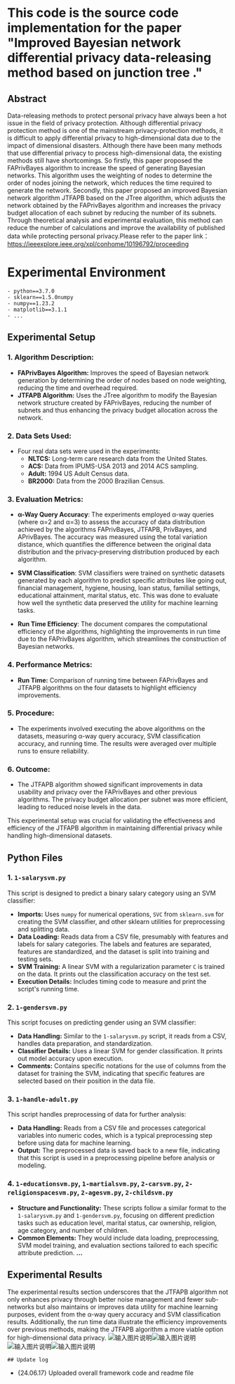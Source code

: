 ﻿# This code is the source code implementation for the paper "Improved Bayesian network differential privacy data-releasing method based on junction tree ."

## Abstract
Data-releasing methods to protect personal privacy have always been a hot issue in the field of privacy protection. Although differential privacy protection method is one of the mainstream privacy-protection methods, it is difficult to apply differential privacy to high-dimensional data due to the impact of dimensional disasters. Although there have been many methods that use differential privacy to process high-dimensional data, the existing methods still have shortcomings. So firstly, this paper proposed the FAPrivBayes algorithm to increase the speed of generating Bayesian networks. This algorithm uses the weighting of nodes to determine the order of nodes joining the network, which reduces the time required to generate the network. Secondly, this paper proposed an improved Bayesian network algorithm JTFAPB based on the JTree algorithm, which adjusts the network obtained by the FAPrivBayes algorithm and increases the privacy budget allocation of each subnet by reducing the number of its subnets. Through theoretical analysis and experimental evaluation, this method can reduce the number of calculations and improve the availability of published data while protecting personal privacy.Please refer to the paper link：https://ieeexplore.ieee.org/xpl/conhome/10196792/proceeding

# Experimental Environment

```
- python==3.7.0
- sklearn==1.5.0numpy
- numpy==1.23.2
- matplotlib==3.1.1
- ...

```

## Experimental Setup

### 1. **Algorithm Description:**
   - **FAPrivBayes Algorithm:** Improves the speed of Bayesian network generation by determining the order of nodes based on node weighting, reducing the time and overhead required.
   - **JTFAPB Algorithm:** Uses the JTree algorithm to modify the Bayesian network structure created by FAPrivBayes, reducing the number of subnets and thus enhancing the privacy budget allocation across the network.

### 2. **Data Sets Used:**
   - Four real data sets were used in the experiments:
     - **NLTCS:** Long-term care research data from the United States.
     - **ACS:** Data from IPUMS-USA 2013 and 2014 ACS sampling.
     - **Adult:** 1994 US Adult Census data.
     - **BR2000:** Data from the 2000 Brazilian Census.

### 3. **Evaluation Metrics:**
 - **α-Way Query Accuracy**: The experiments employed α-way queries (where α=2 and α=3) to assess the accuracy of data distribution achieved by the algorithms FAPrivBayes, JTFAPB, PrivBayes, and APrivBayes. The accuracy was measured using the total variation distance, which quantifies the difference between the original data distribution and the privacy-preserving distribution produced by each algorithm.

- **SVM Classification**: SVM classifiers were trained on synthetic datasets generated by each algorithm to predict specific attributes like going out, financial management, hygiene, housing, loan status, familial settings, educational attainment, marital status, etc. This was done to evaluate how well the synthetic data preserved the utility for machine learning tasks.

- **Run Time Efficiency**: The document compares the computational efficiency of the algorithms, highlighting the improvements in run time due to the FAPrivBayes algorithm, which streamlines the construction of Bayesian networks.

### 4. **Performance Metrics:**
   - **Run Time:** Comparison of running time between FAPrivBayes and JTFAPB algorithms on the four datasets to highlight efficiency improvements.

### 5. **Procedure:**
   - The experiments involved executing the above algorithms on the datasets, measuring α-way query accuracy, SVM classification accuracy, and running time. The results were averaged over multiple runs to ensure reliability.

### 6. **Outcome:**
   - The JTFAPB algorithm showed significant improvements in data usability and privacy over the FAPrivBayes and other previous algorithms. The privacy budget allocation per subnet was more efficient, leading to reduced noise levels in the data.

This experimental setup was crucial for validating the effectiveness and efficiency of the JTFAPB algorithm in maintaining differential privacy while handling high-dimensional datasets.

## Python Files

### 1. `1-salarysvm.py`
This script is designed to predict a binary salary category using an SVM classifier:
- **Imports:** Uses `numpy` for numerical operations, `SVC` from `sklearn.svm` for creating the SVM classifier, and other sklearn utilities for preprocessing and splitting data.
- **Data Loading:** Reads data from a CSV file, presumably with features and labels for salary categories. The labels and features are separated, features are standardized, and the dataset is split into training and testing sets.
- **SVM Training:** A linear SVM with a regularization parameter `C` is trained on the data. It prints out the classification accuracy on the test set.
- **Execution Details:** Includes timing code to measure and print the script's running time.

### 2. `1-gendersvm.py`
This script focuses on predicting gender using an SVM classifier:
- **Data Handling:** Similar to the `1-salarysvm.py` script, it reads from a CSV, handles data preparation, and standardization.
- **Classifier Details:** Uses a linear SVM for gender classification. It prints out model accuracy upon execution.
- **Comments:** Contains specific notations for the use of columns from the dataset for training the SVM, indicating that specific features are selected based on their position in the data file.

### 3. `1-handle-adult.py`
This script handles preprocessing of data for further analysis:
- **Data Handling:** Reads from a CSV file and processes categorical variables into numeric codes, which is a typical preprocessing step before using data for machine learning.
- **Output:** The preprocessed data is saved back to a new file, indicating that this script is used in a preprocessing pipeline before analysis or modeling.

### 4. `1-educationsvm.py`, `1-martialsvm.py`, `2-carsvm.py`, `2-religionspacesvm.py`, `2-agesvm.py`, `2-childsvm.py`
- **Structure and Functionality:** These scripts follow a similar format to the `1-salarysvm.py` and `1-gendersvm.py`, focusing on different prediction tasks such as education level, marital status, car ownership, religion, age category, and number of children. 
- **Common Elements:** They would include data loading, preprocessing, SVM model training, and evaluation sections tailored to each specific attribute prediction.
**...**

##  Experimental Results
The experimental results section underscores that the JTFAPB algorithm not only enhances privacy through better noise management and fewer sub-networks but also maintains or improves data utility for machine learning purposes, evident from the α-way query accuracy and SVM classification results. Additionally, the run time data illustrate the efficiency improvements over previous methods, making the JTFAPB algorithm a more viable option for high-dimensional data privacy.
![输入图片说明](https://github.com/csmaxuebin/FAPrivBayes/blob/main/tp/acs-multigen.png)![输入图片说明](https://github.com/csmaxuebin/FAPrivBayes/blob/main/tp/acs-Q2.png)![输入图片说明](https://github.com/csmaxuebin/FAPrivBayes/blob/main/tp/acs-Q3.png)![输入图片说明](https://github.com/csmaxuebin/FAPrivBayes/blob/main/tp/acs-school.png)



```
## Update log

```
- {24.06.17} Uploaded overall framework code and readme file
```
